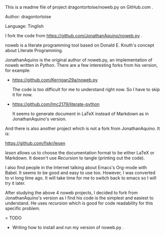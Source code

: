 This is a readme file of project dragontortoise/noweb.py on GitHub.com .

Author: dragontortoise

Language: Tinglish

I fork the code from https://github.com/JonathanAquino/noweb.py .

noweb is a literate programming tool based on Donald E. Knuth's concept
about Literate Programming.

JonathanAquino is the original author of noweb.py, an implementation
of noweb written in Python.  There are a few interesting forks
from his version, for example:

  - https://github.com/Kerrigan29a/noweb.py

    The code is too difficult for me to understand right now.  So I
    have to skip it for now.

  - https://github.com/lmc2179/literate-python

    It seems to generate document in LaTeX instead of Markdown as in
    JonathanAquino's version.

And there is also another project which is not a fork from
JonathanAquino.  It is:

  https://github.com/fiskr/lesen

*lesen* allows us to choose the documentation format to be either
LaTeX or Markdown.  It doesn't use *Recursion* to tangle (printing out
the code).

I also find people in the Internet talking about Emacs's Org-mode with
Babel.  It seems to be good and easy to use too.  However, I was
converted to vi long time ago.  It will take time for me to switch
back to emacs so I will try it later.

After studying the above 4 noweb projects, I decided to fork from
JonathanAquino's version as I find his code is the simplest and easiest
to understand.  He uses *recursion* which is good for code readability
for this specific problem.

= TODO
- Writing how to install and run my version of noweb.py .
